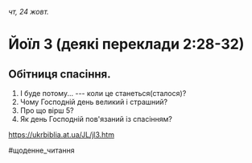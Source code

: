 
_чт, 24 жовт._

# Йоїл 3 (деякі переклади 2:28-32)

## Обітниця спасіння.
1. І буде потому... --- коли це станеться(сталося)?
2. Чому Господній день великий і страшний?
3. Про що вірш 5?
4. Як день Господній пов'язаний із спасінням?

https://ukrbiblia.at.ua/JL/jl3.htm 

#щоденне_читання
